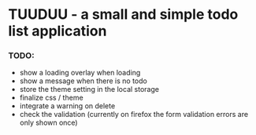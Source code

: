 # TUUDUU - a small and simple todo list application

### TODO:

- show a loading overlay when loading
- show a message when there is no todo
- store the theme setting in the local storage
- finalize css / theme
- integrate a warning on delete
- check the validation (currently on firefox the form validation errors are only shown once)
